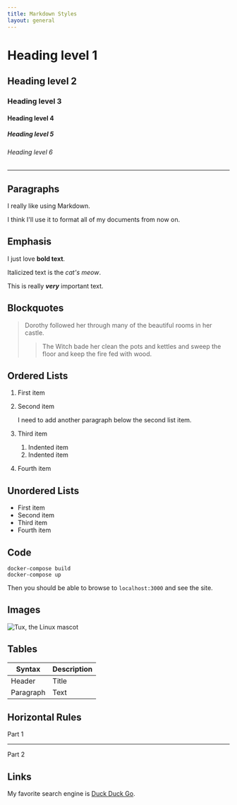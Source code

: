 ```yaml
---
title: Markdown Styles
layout: general
---
```


# Heading level 1

## Heading level 2

### Heading level 3

#### Heading level 4

##### Heading level 5

###### Heading level 6

---

## Paragraphs

I really like using Markdown.

I think I'll use it to format all of my documents from now on.

## Emphasis

I just love **bold text**.

Italicized text is the _cat's meow_.

This is really **_very_** important text.

## Blockquotes

> Dorothy followed her through many of the beautiful rooms in her castle.
>
> > The Witch bade her clean the pots and kettles and sweep the floor and keep the fire fed with wood.

## Ordered Lists

1.  First item
2.  Second item

    I need to add another paragraph below the second list item.

3.  Third item
    1.  Indented item
    2.  Indented item
4.  Fourth item

## Unordered Lists

- First item
- Second item
- Third item
- Fourth item

## Code

    docker-compose build
    docker-compose up

Then you should be able to browse to `localhost:3000` and see the site.

## Images

![Tux, the Linux mascot](https://markdownguide.org/assets/imgs/tux.png)

## Tables

| Syntax      | Description |
| ----------- | ----------- |
| Header      | Title       |
| Paragraph   | Text        |

## Horizontal Rules

Part 1

---

Part 2

## Links

My favorite search engine is [Duck Duck Go](https://duckduckgo.com "The best search engine for privacy").
